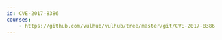 ```yaml
---
id: CVE-2017-8386
courses:
    - https://github.com/vulhub/vulhub/tree/master/git/CVE-2017-8386
---
```

